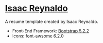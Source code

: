 # [Isaac Reynaldo](https://reyisaac.github.io/resume/ "Isaac Reynaldo")

A resume template created by Isaac Reynaldo. 

* Front-End Framework: [Bootstrap 5.2.2](https://getbootstrap.com/) 
* Icons: [font-awsome 6.2.0](https://fontawesome.com/)